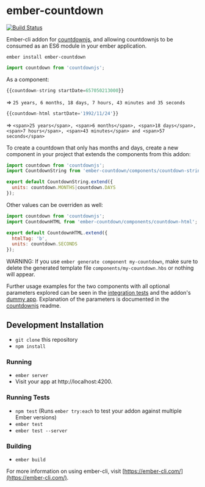 # ember-countdown
[![Build Status](https://travis-ci.org/andyklimczak/ember-countdown.svg?branch=master)](https://travis-ci.org/andyklimczak/ember-countdown)

Ember-cli addon for [countdownjs](https://github.com/mckamey/countdownjs), and allowing countdownjs to be consumed as an ES6 module in your ember application.

```shell
ember install ember-countdown
```
```javascript
import countdown from 'countdownjs';
```

As a component:
```javascript
{{countdown-string startDate=657050213000}}
```
=> ```25 years, 6 months, 18 days, 7 hours, 43 minutes and 35 seconds```

```javascript
{{countdown-html startDate='1992/11/24'}}
```
=> ```<span>25 years</span>, <span>6 months</span>, <span>18 days</span>, <span>7 hours</span>, <span>43 minutes</span> and <span>57 seconds</span>```

To create a countdown that only has months and days, create a new component in your project that extends the components from this addon:
```javascript
import countdown from 'countdownjs';
import CountdownString from 'ember-countdown/components/countdown-string';

export default CountdownString.extend({
  units: countdown.MONTHS|countdown.DAYS
});
```

Other values can be overriden as well:
```javascript
import countdown from 'countdownjs';
import CountdownHTML from 'ember-countdown/components/countdown-html';

export default CountdownHTML.extend({
  htmlTag: 'b',
  units: countdown.SECONDS
});
```
WARNING: If you use `ember generate component my-countdown`, make sure to delete the generated template file `components/my-countdown.hbs` or nothing will appear.

Further usage examples for the two components with all optional parameters explored can be seen in the [integration tests](https://github.com/andyklimczak/ember-countdown/tree/master/tests/integration/components) and the addon's [dummy app](https://github.com/andyklimczak/ember-countdown/blob/master/tests/dummy/app/templates/application.hbs). Explanation of the parameters is documented in the [countdownjs](https://github.com/mckamey/countdownjs) readme.

## Development Installation

* `git clone` this repository
* `npm install`

### Running

* `ember server`
* Visit your app at http://localhost:4200.

### Running Tests

* `npm test` (Runs `ember try:each` to test your addon against multiple Ember versions)
* `ember test`
* `ember test --server`

### Building

* `ember build`

For more information on using ember-cli, visit [https://ember-cli.com/](https://ember-cli.com/).
